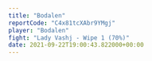 ```yaml
---
title: "Bodalen"
reportCode: "C4x81tcXAbr9YMgj"
player: "Bodalen"
fight: "Lady Vashj - Wipe 1 (70%)"
date: 2021-09-22T19:00:43.822000+00:00
---
```

